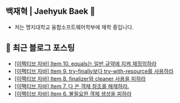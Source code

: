 <h2> 백재혁 | Jaehyuk Baek 👋 </h2> 

- 저는 명지대학교 융합소프트웨어학부에 재학 중입니다.

## 📕 최근 블로그 포스팅

<ul><li><a href='https://maehyuk.tistory.com/25' target='_blank'>[이펙티브 자바] Item 10. equals는 일반 규약에 지켜 재정의하라</a></li><li><a href='https://maehyuk.tistory.com/24' target='_blank'>[이펙티브 자바] Item 9. try-finally보다 try-with-resource를 사용하라</a></li><li><a href='https://maehyuk.tistory.com/23' target='_blank'>[이펙티브 자바] Item 8. finalizer와 cleaner 사용을 피하라</a></li><li><a href='https://maehyuk.tistory.com/22' target='_blank'>[이펙티브 자바] Item 7. 다 쓴 객체 참조를 해제하라.</a></li><li><a href='https://maehyuk.tistory.com/21' target='_blank'>[이펙티브 자바] Item 6. 불필요한 객체 생성을 피하라</a></li></ul>